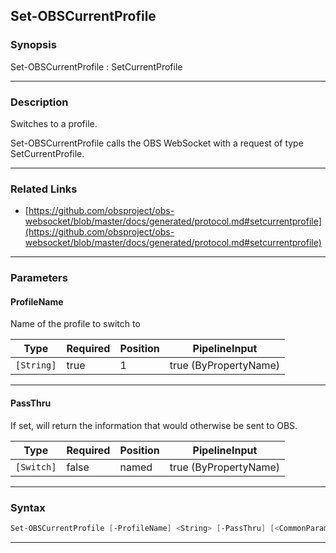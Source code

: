 Set-OBSCurrentProfile
---------------------
### Synopsis
Set-OBSCurrentProfile : SetCurrentProfile

---
### Description

Switches to a profile.


Set-OBSCurrentProfile calls the OBS WebSocket with a request of type SetCurrentProfile.

---
### Related Links
* [https://github.com/obsproject/obs-websocket/blob/master/docs/generated/protocol.md#setcurrentprofile](https://github.com/obsproject/obs-websocket/blob/master/docs/generated/protocol.md#setcurrentprofile)



---
### Parameters
#### **ProfileName**

Name of the profile to switch to






|Type      |Required|Position|PipelineInput        |
|----------|--------|--------|---------------------|
|`[String]`|true    |1       |true (ByPropertyName)|



---
#### **PassThru**

If set, will return the information that would otherwise be sent to OBS.






|Type      |Required|Position|PipelineInput        |
|----------|--------|--------|---------------------|
|`[Switch]`|false   |named   |true (ByPropertyName)|



---
### Syntax
```PowerShell
Set-OBSCurrentProfile [-ProfileName] <String> [-PassThru] [<CommonParameters>]
```
---
